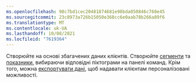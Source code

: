 ```yaml
---
ms.openlocfilehash: 98c7bd1cec20481874681e98bda050846c760e45
ms.sourcegitcommit: 23c8973a726b15050e368cc6e0aab78b266a89f6
ms.translationtype: MT
ms.contentlocale: uk-UA
ms.lasthandoff: 10/08/2021
ms.locfileid: "7619364"
---
```

Створюйте на основі збагачених даних клієнтів. Створюйте [сегменти](../audience-insights/segments.md) та [показники](../audience-insights/measures.md), вибираючи відповідні піктограми на панелі команд. Крім того, можна [експортувати дані](../audience-insights/export-destinations.md), щоб надавати клієнтам персоналізовані можливості.